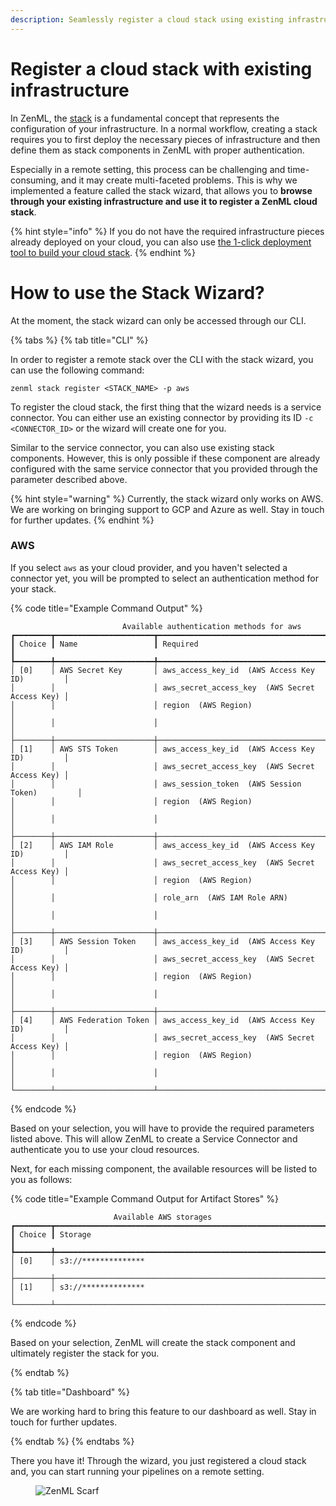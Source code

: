 ```yaml
---
description: Seamlessly register a cloud stack using existing infrastructure
---
```


# Register a cloud stack with existing infrastructure

In ZenML, the [stack](../../user-guide/production-guide/understand-stacks.md) 
is a fundamental concept that represents the configuration of your 
infrastructure. In a normal workflow, creating a stack requires you to first 
deploy the necessary pieces of infrastructure and then define them as stack 
components in ZenML with proper authentication.

Especially in a remote setting, this process can be challenging and 
time-consuming, and it may create multi-faceted problems. This is why we 
implemented a feature called the stack wizard, that allows you to **browse 
through your existing infrastructure and use it to register a ZenML cloud 
stack**.

{% hint style="info" %}
If you do not have the required infrastructure pieces already deployed
on your cloud, you can also use [the 1-click deployment tool to build your 
cloud stack](deploy-a-cloud-stack.md).
{% endhint %}

# How to use the Stack Wizard?

At the moment, the stack wizard can only be accessed through our CLI.

{% tabs %}
{% tab title="CLI" %}

In order to register a remote stack over the CLI with the stack wizard,
you can use the following command:

```shell
zenml stack register <STACK_NAME> -p aws
```

To register the cloud stack, the first thing that the wizard needs is a service 
connector. You can either use an existing connector by providing its ID 
`-c <CONNECTOR_ID>` or the wizard will create one for you.

Similar to the service connector, you can also use existing stack components.
However, this is only possible if these component are already configured with 
the same service connector that you provided through the parameter 
described above.

{% hint style="warning" %}
Currently, the stack wizard only works on AWS. We are working on bringing 
support to GCP and Azure as well. Stay in touch for further updates.
{% endhint %}

### AWS

If you select `aws` as your cloud provider, and you haven't selected a connector
yet, you will be prompted to select an authentication method for your stack.

{% code title="Example Command Output" %}
```
                         Available authentication methods for aws                                      
┏━━━━━━━━┳━━━━━━━━━━━━━━━━━━━━━━┳━━━━━━━━━━━━━━━━━━━━━━━━━━━━━━━━━━━━━━━━━━━━━━━━┓
┃ Choice ┃ Name                 ┃ Required                                       ┃
┡━━━━━━━━╇━━━━━━━━━━━━━━━━━━━━━━╇━━━━━━━━━━━━━━━━━━━━━━━━━━━━━━━━━━━━━━━━━━━━━━━━┩
│ [0]    │ AWS Secret Key       │ aws_access_key_id  (AWS Access Key ID)         │
│        │                      │ aws_secret_access_key  (AWS Secret Access Key) │
│        │                      │ region  (AWS Region)                           │
│        │                      │                                                │
├────────┼──────────────────────┼────────────────────────────────────────────────┤
│ [1]    │ AWS STS Token        │ aws_access_key_id  (AWS Access Key ID)         │
│        │                      │ aws_secret_access_key  (AWS Secret Access Key) │
│        │                      │ aws_session_token  (AWS Session Token)         │
│        │                      │ region  (AWS Region)                           │
│        │                      │                                                │
├────────┼──────────────────────┼────────────────────────────────────────────────┤
│ [2]    │ AWS IAM Role         │ aws_access_key_id  (AWS Access Key ID)         │
│        │                      │ aws_secret_access_key  (AWS Secret Access Key) │
│        │                      │ region  (AWS Region)                           │
│        │                      │ role_arn  (AWS IAM Role ARN)                   │
│        │                      │                                                │
├────────┼──────────────────────┼────────────────────────────────────────────────┤
│ [3]    │ AWS Session Token    │ aws_access_key_id  (AWS Access Key ID)         │
│        │                      │ aws_secret_access_key  (AWS Secret Access Key) │
│        │                      │ region  (AWS Region)                           │
│        │                      │                                                │
├────────┼──────────────────────┼────────────────────────────────────────────────┤
│ [4]    │ AWS Federation Token │ aws_access_key_id  (AWS Access Key ID)         │
│        │                      │ aws_secret_access_key  (AWS Secret Access Key) │
│        │                      │ region  (AWS Region)                           │
│        │                      │                                                │
└────────┴──────────────────────┴────────────────────────────────────────────────┘
```
{% endcode %}

Based on your selection, you will have to provide the required parameters listed 
above. This will allow ZenML to create a Service Connector and 
authenticate you to use your cloud resources.

Next, for each missing component, the available resources will be listed to 
you as follows:

{% code title="Example Command Output for Artifact Stores" %}
```
                       Available AWS storages                                                           
┏━━━━━━━━┳━━━━━━━━━━━━━━━━━━━━━━━━━━━━━━━━━━━━━━━━━━━━━━━━━━━━━━━━━━━━━┓
┃ Choice ┃ Storage                                                     ┃
┡━━━━━━━━╇━━━━━━━━━━━━━━━━━━━━━━━━━━━━━━━━━━━━━━━━━━━━━━━━━━━━━━━━━━━━━┩
│ [0]    │ s3://**************                                         │
├────────┼─────────────────────────────────────────────────────────────┤
│ [1]    │ s3://**************                                         │
└────────┴─────────────────────────────────────────────────────────────┘
```
{% endcode %}

Based on your selection, ZenML will create the stack component and ultimately 
register the stack for you.

{% endtab %}

{% tab title="Dashboard" %}

We are working hard to bring this feature to our dashboard as well. Stay in 
touch for further updates.

{% endtab %}
{% endtabs %}

There you have it! Through the wizard, you just registered a cloud stack 
and, you can start running your pipelines on a remote setting.

<figure><img src="https://static.scarf.sh/a.png?x-pxid=f0b4f458-0a54-4fcd-aa95-d5ee424815bc" alt="ZenML Scarf"><figcaption></figcaption></figure>
